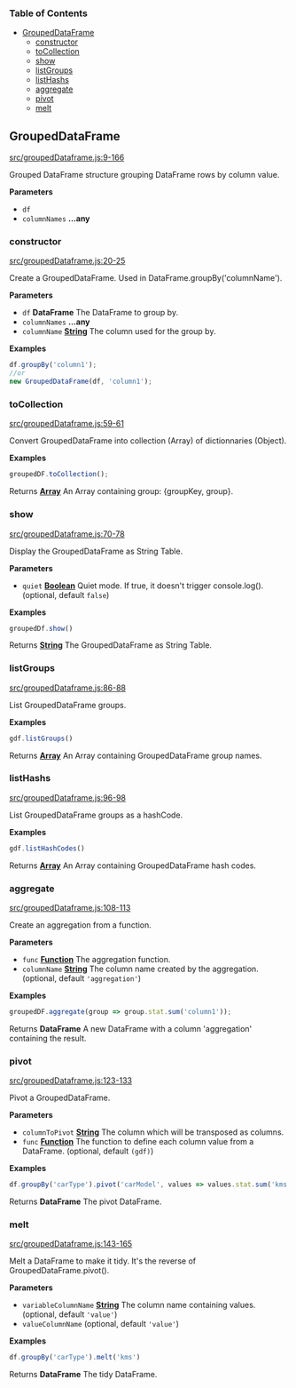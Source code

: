 <!-- Generated by documentation.js. Update this documentation by updating the source code. -->

### Table of Contents

-   [GroupedDataFrame](#groupeddataframe)
    -   [constructor](#constructor)
    -   [toCollection](#tocollection)
    -   [show](#show)
    -   [listGroups](#listgroups)
    -   [listHashs](#listhashs)
    -   [aggregate](#aggregate)
    -   [pivot](#pivot)
    -   [melt](#melt)

## GroupedDataFrame

[src/groupedDataframe.js:9-166](https://github.com/Gmousse/dataframe-js/blob/33badb4f75e9957e28279dd8e831204194b69c55/src/groupedDataframe.js#L9-L166 "Source code on GitHub")

Grouped DataFrame structure grouping DataFrame rows by column value.

**Parameters**

-   `df`  
-   `columnNames` **...any** 

### constructor

[src/groupedDataframe.js:20-25](https://github.com/Gmousse/dataframe-js/blob/33badb4f75e9957e28279dd8e831204194b69c55/src/groupedDataframe.js#L20-L25 "Source code on GitHub")

Create a GroupedDataFrame. Used in DataFrame.groupBy('columnName').

**Parameters**

-   `df` **DataFrame** The DataFrame to group by.
-   `columnNames` **...any** 
-   `columnName` **[String](https://developer.mozilla.org/docs/Web/JavaScript/Reference/Global_Objects/String)** The column used for the group by.

**Examples**

```javascript
df.groupBy('column1');
//or
new GroupedDataFrame(df, 'column1');
```

### toCollection

[src/groupedDataframe.js:59-61](https://github.com/Gmousse/dataframe-js/blob/33badb4f75e9957e28279dd8e831204194b69c55/src/groupedDataframe.js#L59-L61 "Source code on GitHub")

Convert GroupedDataFrame into collection (Array) of dictionnaries (Object).

**Examples**

```javascript
groupedDF.toCollection();
```

Returns **[Array](https://developer.mozilla.org/docs/Web/JavaScript/Reference/Global_Objects/Array)** An Array containing group: {groupKey, group}.

### show

[src/groupedDataframe.js:70-78](https://github.com/Gmousse/dataframe-js/blob/33badb4f75e9957e28279dd8e831204194b69c55/src/groupedDataframe.js#L70-L78 "Source code on GitHub")

Display the GroupedDataFrame as String Table.

**Parameters**

-   `quiet` **[Boolean](https://developer.mozilla.org/docs/Web/JavaScript/Reference/Global_Objects/Boolean)** Quiet mode. If true, it doesn't trigger console.log(). (optional, default `false`)

**Examples**

```javascript
groupedDf.show()
```

Returns **[String](https://developer.mozilla.org/docs/Web/JavaScript/Reference/Global_Objects/String)** The GroupedDataFrame as String Table.

### listGroups

[src/groupedDataframe.js:86-88](https://github.com/Gmousse/dataframe-js/blob/33badb4f75e9957e28279dd8e831204194b69c55/src/groupedDataframe.js#L86-L88 "Source code on GitHub")

List GroupedDataFrame groups.

**Examples**

```javascript
gdf.listGroups()
```

Returns **[Array](https://developer.mozilla.org/docs/Web/JavaScript/Reference/Global_Objects/Array)** An Array containing GroupedDataFrame group names.

### listHashs

[src/groupedDataframe.js:96-98](https://github.com/Gmousse/dataframe-js/blob/33badb4f75e9957e28279dd8e831204194b69c55/src/groupedDataframe.js#L96-L98 "Source code on GitHub")

List GroupedDataFrame groups as a hashCode.

**Examples**

```javascript
gdf.listHashCodes()
```

Returns **[Array](https://developer.mozilla.org/docs/Web/JavaScript/Reference/Global_Objects/Array)** An Array containing GroupedDataFrame hash codes.

### aggregate

[src/groupedDataframe.js:108-113](https://github.com/Gmousse/dataframe-js/blob/33badb4f75e9957e28279dd8e831204194b69c55/src/groupedDataframe.js#L108-L113 "Source code on GitHub")

Create an aggregation from a function.

**Parameters**

-   `func` **[Function](https://developer.mozilla.org/docs/Web/JavaScript/Reference/Statements/function)** The aggregation function.
-   `columnName` **[String](https://developer.mozilla.org/docs/Web/JavaScript/Reference/Global_Objects/String)** The column name created by the aggregation. (optional, default `'aggregation'`)

**Examples**

```javascript
groupedDF.aggregate(group => group.stat.sum('column1'));
```

Returns **DataFrame** A new DataFrame with a column 'aggregation' containing the result.

### pivot

[src/groupedDataframe.js:123-133](https://github.com/Gmousse/dataframe-js/blob/33badb4f75e9957e28279dd8e831204194b69c55/src/groupedDataframe.js#L123-L133 "Source code on GitHub")

Pivot a GroupedDataFrame.

**Parameters**

-   `columnToPivot` **[String](https://developer.mozilla.org/docs/Web/JavaScript/Reference/Global_Objects/String)** The column which will be transposed as columns.
-   `func` **[Function](https://developer.mozilla.org/docs/Web/JavaScript/Reference/Statements/function)** The function to define each column value from a DataFrame. (optional, default `(gdf)`)

**Examples**

```javascript
df.groupBy('carType').pivot('carModel', values => values.stat.sum('kms'))
```

Returns **DataFrame** The pivot DataFrame.

### melt

[src/groupedDataframe.js:143-165](https://github.com/Gmousse/dataframe-js/blob/33badb4f75e9957e28279dd8e831204194b69c55/src/groupedDataframe.js#L143-L165 "Source code on GitHub")

Melt a DataFrame to make it tidy. It's the reverse of GroupedDataFrame.pivot().

**Parameters**

-   `variableColumnName` **[String](https://developer.mozilla.org/docs/Web/JavaScript/Reference/Global_Objects/String)** The column name containing values. (optional, default `'value'`)
-   `valueColumnName`   (optional, default `'value'`)

**Examples**

```javascript
df.groupBy('carType').melt('kms')
```

Returns **DataFrame** The tidy DataFrame.
